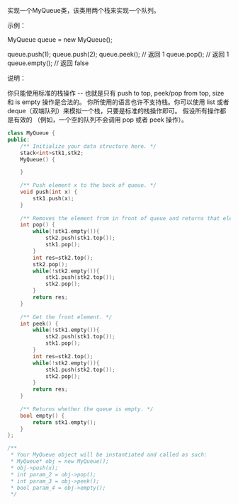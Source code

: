 实现一个MyQueue类，该类用两个栈来实现一个队列。


示例：

MyQueue queue = new MyQueue();

queue.push(1);
queue.push(2);
queue.peek();  // 返回 1
queue.pop();   // 返回 1
queue.empty(); // 返回 false

说明：

你只能使用标准的栈操作 -- 也就是只有 push to top, peek/pop from top, size 和 is empty 操作是合法的。
你所使用的语言也许不支持栈。你可以使用 list 或者 deque（双端队列）来模拟一个栈，只要是标准的栈操作即可。
假设所有操作都是有效的 （例如，一个空的队列不会调用 pop 或者 peek 操作）。

```cpp
class MyQueue {
public:
    /** Initialize your data structure here. */
    stack<int>stk1,stk2;
    MyQueue() {

    }
    
    /** Push element x to the back of queue. */
    void push(int x) {
        stk1.push(x);
    }
    
    /** Removes the element from in front of queue and returns that element. */
    int pop() {
        while(!stk1.empty()){
            stk2.push(stk1.top());
            stk1.pop();
        }
        int res=stk2.top();
        stk2.pop();
        while(!stk2.empty()){
            stk1.push(stk2.top());
            stk2.pop();
        }
        return res;
    }
    
    /** Get the front element. */
    int peek() {
        while(!stk1.empty()){
            stk2.push(stk1.top());
            stk1.pop();
        }
        int res=stk2.top();
        while(!stk2.empty()){
            stk1.push(stk2.top());
            stk2.pop();
        }
        return res;
    }
    
    /** Returns whether the queue is empty. */
    bool empty() {
        return stk1.empty();
    }
};

/**
 * Your MyQueue object will be instantiated and called as such:
 * MyQueue* obj = new MyQueue();
 * obj->push(x);
 * int param_2 = obj->pop();
 * int param_3 = obj->peek();
 * bool param_4 = obj->empty();
 */  
```

